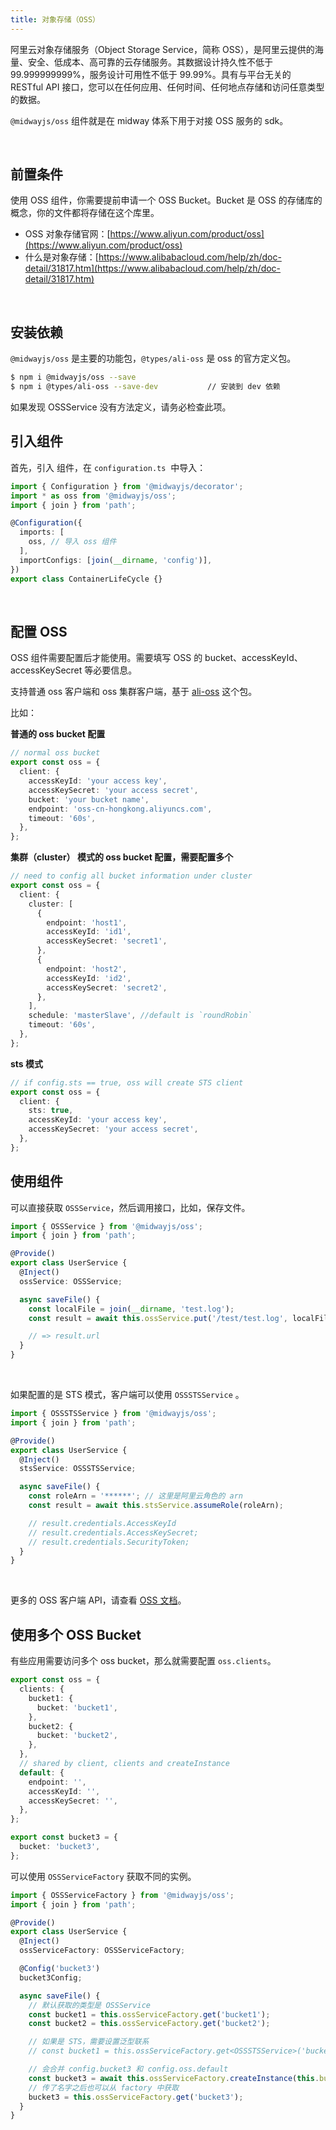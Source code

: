 ```yaml
---
title: 对象存储（OSS）
---
```


阿里云对象存储服务（Object Storage Service，简称 OSS），是阿里云提供的海量、安全、低成本、高可靠的云存储服务。其数据设计持久性不低于 99.999999999%，服务设计可用性不低于 99.99%。具有与平台无关的 RESTful API 接口，您可以在任何应用、任何时间、任何地点存储和访问任意类型的数据。
​

`@midwayjs/oss` 组件就是在 midway 体系下用于对接 OSS 服务的 sdk。
​

​

## 前置条件

使用 OSS 组件，你需要提前申请一个 OSS Bucket。Bucket 是 OSS 的存储库的概念，你的文件都将存储在这个库里。
​

- OSS 对象存储官网：[https://www.aliyun.com/product/oss](https://www.aliyun.com/product/oss)
- 什么是对象存储：[https://www.alibabacloud.com/help/zh/doc-detail/31817.htm](https://www.alibabacloud.com/help/zh/doc-detail/31817.htm)

​

## 安装依赖

`@midwayjs/oss` 是主要的功能包，`@types/ali-oss` 是 oss 的官方定义包。

```bash
$ npm i @midwayjs/oss --save
$ npm i @types/ali-oss --save-dev			// 安装到 dev 依赖
```

如果发现 OSSService 没有方法定义，请务必检查此项。

## 引入组件

首先，引入 组件，在 `configuration.ts`  中导入：

```typescript
import { Configuration } from '@midwayjs/decorator';
import * as oss from '@midwayjs/oss';
import { join } from 'path';

@Configuration({
  imports: [
    oss, // 导入 oss 组件
  ],
  importConfigs: [join(__dirname, 'config')],
})
export class ContainerLifeCycle {}
```

​

## 配置 OSS

OSS 组件需要配置后才能使用。需要填写 OSS 的 bucket、accessKeyId、accessKeySecret 等必要信息。
​

支持普通 oss 客户端和 oss 集群客户端，基于 [ali-oss](https://github.com/ali-sdk/ali-oss/) 这个包。
​

比如：
​

**普通的 oss bucket 配置**

```typescript
// normal oss bucket
export const oss = {
  client: {
    accessKeyId: 'your access key',
    accessKeySecret: 'your access secret',
    bucket: 'your bucket name',
    endpoint: 'oss-cn-hongkong.aliyuncs.com',
    timeout: '60s',
  },
};
```

**集群（cluster） 模式的 oss bucket 配置，需要配置多个**
**​**

```typescript
// need to config all bucket information under cluster
export const oss = {
  client: {
    cluster: [
      {
        endpoint: 'host1',
        accessKeyId: 'id1',
        accessKeySecret: 'secret1',
      },
      {
        endpoint: 'host2',
        accessKeyId: 'id2',
        accessKeySecret: 'secret2',
      },
    ],
    schedule: 'masterSlave', //default is `roundRobin`
    timeout: '60s',
  },
};
```

**sts 模式**

```typescript
// if config.sts == true, oss will create STS client
export const oss = {
  client: {
    sts: true,
    accessKeyId: 'your access key',
    accessKeySecret: 'your access secret',
  },
};
```

## 使用组件

可以直接获取 `OSSService`，然后调用接口，比如，保存文件。

```typescript
import { OSSService } from '@midwayjs/oss';
import { join } from 'path';

@Provide()
export class UserService {
  @Inject()
  ossService: OSSService;

  async saveFile() {
    const localFile = join(__dirname, 'test.log');
    const result = await this.ossService.put('/test/test.log', localFile);

    // => result.url
  }
}
```

​

如果配置的是 STS 模式，客户端可以使用 `OSSSTSService` 。

```typescript
import { OSSSTSService } from '@midwayjs/oss';
import { join } from 'path';

@Provide()
export class UserService {
  @Inject()
  stsService: OSSSTSService;

  async saveFile() {
    const roleArn = '******'; // 这里是阿里云角色的 arn
    const result = await this.stsService.assumeRole(roleArn);

    // result.credentials.AccessKeyId
    // result.credentials.AccessKeySecret;
    // result.credentials.SecurityToken;
  }
}
```

​

更多的 OSS 客户端 API，请查看 [OSS 文档](https://github.com/ali-sdk/ali-oss)。
​

## 使用多个 OSS Bucket

有些应用需要访问多个 oss bucket，那么就需要配置 `oss.clients`。

```typescript
export const oss = {
  clients: {
    bucket1: {
      bucket: 'bucket1',
    },
    bucket2: {
      bucket: 'bucket2',
    },
  },
  // shared by client, clients and createInstance
  default: {
    endpoint: '',
    accessKeyId: '',
    accessKeySecret: '',
  },
};

export const bucket3 = {
  bucket: 'bucket3',
};
```

可以使用 `OSSServiceFactory` 获取不同的实例。

```typescript
import { OSSServiceFactory } from '@midwayjs/oss';
import { join } from 'path';

@Provide()
export class UserService {
  @Inject()
  ossServiceFactory: OSSServiceFactory;

  @Config('bucket3')
  bucket3Config;

  async saveFile() {
    // 默认获取的类型是 OSSService
    const bucket1 = this.ossServiceFactory.get('bucket1');
    const bucket2 = this.ossServiceFactory.get('bucket2');

    // 如果是 STS，需要设置泛型联系
    // const bucket1 = this.ossServiceFactory.get<OSSSTSService>('bucket1');

    // 会合并 config.bucket3 和 config.oss.default
    const bucket3 = await this.ossServiceFactory.createInstance(this.bucket3Config, 'bucket3');
    // 传了名字之后也可以从 factory 中获取
    bucket3 = this.ossServiceFactory.get('bucket3');
  }
}
```
